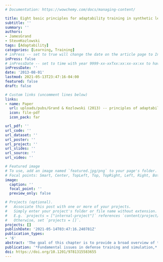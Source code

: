 ```yaml
---
# Documentation: https://wowchemy.com/docs/managing-content/

title: Eight basic principles for adaptability training in synthetic learning environments
subtitle: ''
summary: ''
authors:
- JamesGrand
- SteveKozlowski
tags: [Adaptability]
categories: [Learning, Training]
# inPress -- set to true will change the date on the article page to In Press; set to false will show publication date
inPress: false
# inPressDate -- set to time with year 9999-xx-xxTxx:xx:xx-xx:xx to have article listed as "in press" on Publications page; set to '' and include a date in the 'date' field once published
inPressDate: ''
date: '2013-08-01'
lastmod: 2021-05-13T23:47:16-04:00
featured: false
draft: false

# Custom links (uncomment lines below)
links:
- name: Paper
  url: uploads/pubs/Grand & Kozlowski (2013) -- principles of adaptability training in SLEs.pdf
  icon: file-pdf
  icon_pack: far

url_pdf: ''
url_code: ''
url_dataset: ''
url_poster: ''
url_project: ''
url_slides: ''
url_source: ''
url_video: ''

# Featured image
# To use, add an image named `featured.jpg/png` to your page's folder.
# Focal points: Smart, Center, TopLeft, Top, TopRight, Left, Right, BottomLeft, Bottom, BottomRight.
image:
  caption: ''
  focal_point: ''
  preview_only: false

# Projects (optional).
#   Associate this post with one or more of your projects.
#   Simply enter your project's folder or file name without extension.
#   E.g. `projects = ["internal-project"]` references `content/project/deep-learning/index.md`.
#   Otherwise, set `projects = []`.
projects: []
publishDate: '2021-05-14T03:47:16.240781Z'
publication_types:
- '6'
abstract: 'The goal of this chapter is to provide a broad overview of the research literature on enhancing learner adaptability. Throughout, we offer basic principles which summarize our recommendations for applying these empirically-supported techniques and approaches to adaptability training efforts. We begin the chapter by defining adaptability and its foundational psychological processes, and outlining some basic considerations for adaptability training. Next, we briefly discuss the unique properties of synthetic learning environments (SLEs) and the manner by which they can be used to foster adaptive thinking. Specifically, we focus on three important components of training design and delivery shown to facilitate adaptability in learners. Lastly, we conclude the chapter by providing recommendations for further reading and topics related to adaptability training.'
publication: '*Fundamental issues in defense training and simulation,* 97-113'
doi: https://doi.org/10.1201/9781315583655 
---
```

